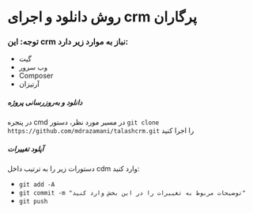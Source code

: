# روش دانلود و اجرای crm پرگاران

### توجه: این crm نباز به موارد زیر دارد:
- گیت
- وب سرور
- Composer
- آرتیزان

<!-- 1. ابتدا به محلی که میخواهید پروژه را قرار دهید بروید -->
<!-- 2. `Shift` را نگه داشته، راست کلیک کرده و گزینه `Open Powershell window here` یا `open Command Promp window here` را بزنید -->
<!-- 3. در پنجره باز شده، دستور `git clone https://github.com/mdrazamani/talashcrm.git` را اجرا کنید -->
##### دانلود و به‌روزرسانی پروژه
در پنجره cmd در مسیر مورد نظر، دستور `git clone https://github.com/mdrazamani/talashcrm.git` را اجرا کنید

##### آپلود تغییرات
دستورات زیر را به ترتیب داخل cdm وارد کنید:
- `git add -A`
- `git commit -m "توضیحات مربوط به تغییرات را در این بخش وارد کنید"`
- `git push`